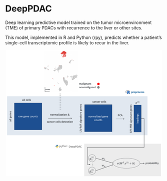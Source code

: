 # DeepPDAC
Deep learning predictive model trained on the tumor microenvironment (TME) of primary PDACs with recurrence to the liver or other sites.

This model, implemented in R and Python (rpy), predicts whether a patient’s single-cell transcriptomic profile is likely to recur in the liver. <p align="center">
  <img src="data/DeepPDAC.pdf" alt="Model Schema" width="500"/>
</p>
